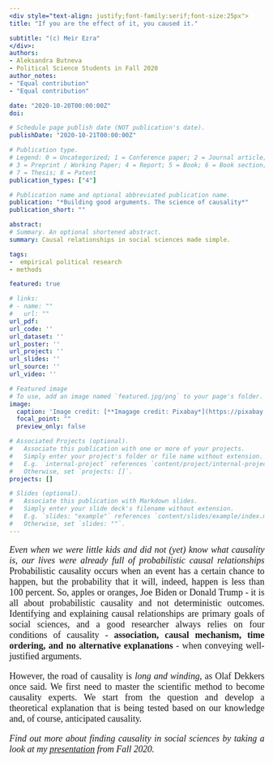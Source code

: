 ```yaml
---
<div style="text-align: justify;font-family:serif;font-size:25px"> 
title: "If you are the effect of it, you caused it."

subtitle: "(c) Meir Ezra"
</div>:
authors:
- Aleksandra Butneva
- Political Science Students in Fall 2020
author_notes:
- "Equal contribution"
- "Equal contribution"

date: "2020-10-20T00:00:00Z"
doi: 

# Schedule page publish date (NOT publication's date).
publishDate: "2020-10-21T00:00:00Z"

# Publication type.
# Legend: 0 = Uncategorized; 1 = Conference paper; 2 = Journal article;
# 3 = Preprint / Working Paper; 4 = Report; 5 = Book; 6 = Book section;
# 7 = Thesis; 8 = Patent
publication_types: ["4"]

# Publication name and optional abbreviated publication name.
publication: "*Building good arguments. The science of causality*"
publication_short: ""

abstract: 
# Summary. An optional shortened abstract.
summary: Causal relationships in social sciences made simple. 

tags:
-  empirical political research
- methods 

featured: true

# links:
# - name: ""
#   url: ""
url_pdf: 
url_code: ''
url_dataset: ''
url_poster: ''
url_project: ''
url_slides: ''
url_source: ''
url_video: ''

# Featured image
# To use, add an image named `featured.jpg/png` to your page's folder. 
image:
  caption: 'Image credit: [**Imagage credit: Pixabay*](https://pixabay.com/de/photos/frage-fragezeichen-umfrage-problem-2736480/)'
  focal_point: ""
  preview_only: false

# Associated Projects (optional).
#   Associate this publication with one or more of your projects.
#   Simply enter your project's folder or file name without extension.
#   E.g. `internal-project` references `content/project/internal-project/index.md`.
#   Otherwise, set `projects: []`.
projects: []

# Slides (optional).
#   Associate this publication with Markdown slides.
#   Simply enter your slide deck's filename without extension.
#   E.g. `slides: "example"` references `content/slides/example/index.md`.
#   Otherwise, set `slides: ""`.
---
```

<div style="text-align: justify;font-family:serif;font-size:18px;"> 
  
*Even when we were little kids and did not (yet) know what causality is, our lives were already full of probabilistic causal relationships* Probabilistic causality occurs when an event has a certain chance to happen, but the probability that it will, indeed, happen is less than 100 percent. So, apples or oranges, Joe Biden or Donald Trump - it is all about probabilistic causality and not deterministic outcomes. Identifying and explaining causal relationships are primary goals of social sciences, and a good researcher always relies on four conditions of causality - **association, causal mechanism, time ordering, and no alternative explanations** - when conveying well-justified arguments.

However, the road of causality is *long and winding*, as Olaf Dekkers once said. We first need to master the scientific method to become causality experts. We start from the question and develop a theoretical explanation that is being tested based on our knowledge and, of course, anticipated causality. 
 
 *Find out more about finding causality in social sciences by taking a look at my [presentation](https://aleksandra-butneva.netlify.app/files/Tutorial_1.pdf) from Fall 2020.*
